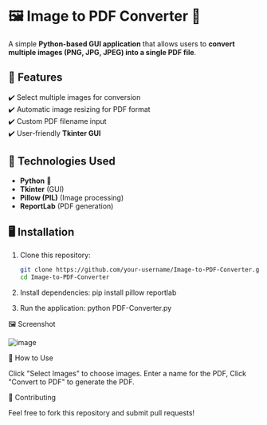 # 🖼️ Image to PDF Converter 📄

A simple **Python-based GUI application** that allows users to **convert multiple images (PNG, JPG, JPEG) into a single PDF file**.

## 🚀 Features  
✔️ Select multiple images for conversion  
✔️ Automatic image resizing for PDF format  
✔️ Custom PDF filename input  
✔️ User-friendly **Tkinter GUI**  

## 🔧 Technologies Used  
- **Python** 🐍  
- **Tkinter** (GUI)  
- **Pillow (PIL)** (Image processing)  
- **ReportLab** (PDF generation)  

## 🖥️ Installation  
1. Clone this repository:  
   ```bash
   git clone https://github.com/your-username/Image-to-PDF-Converter.git
   cd Image-to-PDF-Converter
   
2. Install dependencies:
pip install pillow reportlab

4. Run the application:
python PDF-Converter.py

🖼️ Screenshot

![image](https://github.com/user-attachments/assets/c880c1ec-4982-4fdf-850c-75b6cb9674ee)


📌 How to Use

Click "Select Images" to choose images.
Enter a name for the PDF,
Click "Convert to PDF" to generate the PDF.

🤝 Contributing

Feel free to fork this repository and submit pull requests!
